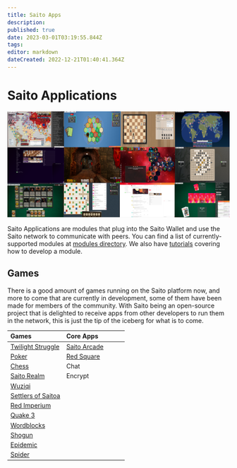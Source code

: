 ```yaml
---
title: Saito Apps
description: 
published: true
date: 2023-03-01T03:19:55.844Z
tags: 
editor: markdown
dateCreated: 2022-12-21T01:40:41.364Z
---
```


# Saito Applications

![](/apps.png)

Saito Applications are modules that plug into the Saito Wallet and use the Saito network to communicate with peers. You can find a list of currently-supported modules at [modules directory](https://github.com/SaitoTech/saito-lite-rust/tree/master/mods). We also have [tutorials](/tech/tutorials) covering how to develop a module.



## Games

There is a good amount of games running on the Saito platform now, and more to come that are currently in development, some of them have been made for members of the community. With Saito being an open-source project that is delighted to receive apps from other developers to run them in the network, this is just the tip of the iceberg for what is to come.



  
|Games &nbsp; |Core Apps &nbsp; &nbsp; &nbsp; &nbsp; &nbsp; &nbsp; &nbsp; |
| :--- | :--- |
| [Twilight Struggle](/tech/applications/twilightStruggle) | [Saito Arcade](/tech/applications/arcade) |
| [Poker](/tech/applications/poker) | [Red Square](/tech/applications/RedSquare) |
| [Chess](/tech/applications/chess) | Chat |
| [Saito Realm](/tech/applications/realm) | Encrypt |
| [Wuziqi](/tech/applications/wuziqi) |     |
| [Settlers of Saitoa](/tech/applications/settlers) |     |
|  [Red Imperium](/tech/applications/redImperium) |     |
|  [Quake 3](/tech/applications/quake3) |     |
| [Wordblocks](/tech/applications/wordblocks) |     |
|  [Shogun](/tech/applications/dominion) |     |
|  [Epidemic](/tech/applications/epidemic) |     |
|  [Spider](/tech/applications/spider) |     |
  
